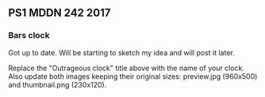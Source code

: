 ## PS1 MDDN 242 2017

### Bars clock

Got up to date. Will be starting to sketch my idea and will post it later.

Replace the "Outrageous clock" title above with the name of
your clock. Also update both images keeping their original sizes:
preview.jpg (960x500) and thumbnail.png (230x120).